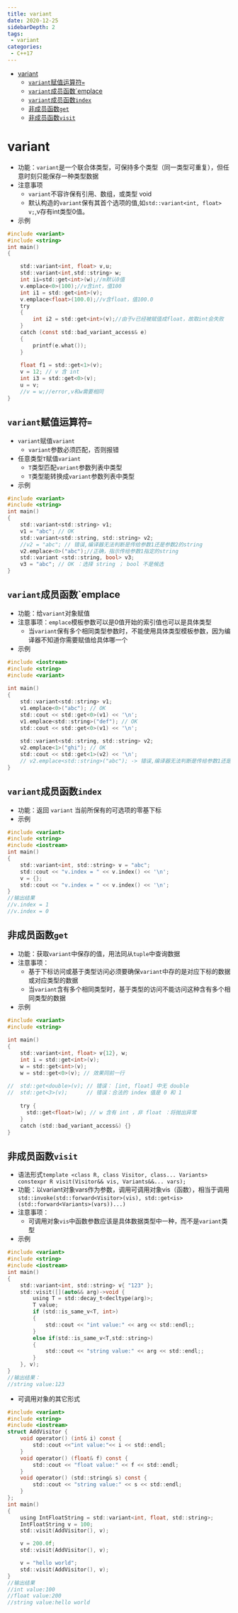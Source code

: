 ```yaml
---
title: variant
date: 2020-12-25
sidebarDepth: 2
tags:
 - variant
categories:
 - C++17
---
```

- [variant](#variant)
  - [`variant`赋值运算符`=`](#variant赋值运算符)
  - [`variant`成员函数`emplace](#variant成员函数emplace)
  - [`variant`成员函数`index`](#variant成员函数index)
  - [非成员函数`get`](#非成员函数get)
  - [非成员函数`visit`](#非成员函数visit)
# variant
- 功能：`variant`是一个联合体类型，可保持多个类型（同一类型可重复），但任意时刻只能保存一种类型数据
- 注意事项
  - `variant`不容许保有引用、数组，或类型 void 
  - 默认构造的`variant`保有其首个选项的值,如`std::variant<int, float> v;`,v存有int类型0值。
- 示例
```c
#include <variant>
#include <string>
int main()
{

	std::variant<int, float> v,u;
	std::variant<int,std::string> w;
	int ii=std::get<int>(w);//m默认0值
	v.emplace<0>(100);//v含int，值100
	int i1 = std::get<int>(v);
	v.emplace<float>(100.0);//v含float，值100.0
	try
	{
		int i2 = std::get<int>(v);//由于v已经被赋值成float，故取int会失败
	}
	catch (const std::bad_variant_access& e)
	{
		printf(e.what());
	}
	
	float f1 = std::get<1>(v);
	v = 12; // v 含 int
	int i3 = std::get<0>(v);
	u = v;
	//v = w;//error,v和w需要相同
}
```
## `variant`赋值运算符`=`
- `variant`赋值`variant`
  - `variant`参数必须匹配，否则报错
- 任意类型`T`赋值`variant`
  - `T`类型匹配`variant`参数列表中类型
  - `T`类型能转换成`variant`参数列表中类型
- 示例
```c
#include <variant>
#include <string>
int main()
{
	std::variant<std::string> v1;
	v1 = "abc"; // OK
	std::variant<std::string, std::string> v2;
	//v2 = "abc"; // 错误,编译器无法判断是传给参数1还是参数2的string
	v2.emplace<0>("abc");//正确，指示传给参数1指定的string
	std::variant <std::string, bool> v3;
	v3 = "abc"; // OK ：选择 string ； bool 不是候选
}
```
## `variant`成员函数`emplace
- 功能：给`variant`对象赋值
- 注意事项：`emplace`模板参数可以是0值开始的索引值也可以是具体类型
  - 当`variant`保有多个相同类型参数时，不能使用具体类型模板参数，因为编译器不知道你需要赋值给具体哪一个
- 示例
```c
#include <iostream>
#include <string>
#include <variant>
 
int main()
{
    std::variant<std::string> v1;
    v1.emplace<0>("abc"); // OK
    std::cout << std::get<0>(v1) << '\n';
    v1.emplace<std::string>("def"); // OK
    std::cout << std::get<0>(v1) << '\n';
 
    std::variant<std::string, std::string> v2;
    v2.emplace<1>("ghi"); // OK
    std::cout << std::get<1>(v2) << '\n';
    // v2.emplace<std::string>("abc"); -> 错误,编译器无法判断是传给参数1还是参数2的string
}
```
## `variant`成员函数`index`
- 功能：返回 `variant` 当前所保有的可选项的零基下标
- 示例
```c
#include <variant>
#include <string>
#include <iostream>
int main()
{
    std::variant<int, std::string> v = "abc"; 
    std::cout << "v.index = " << v.index() << '\n'; 
    v = {};  
    std::cout << "v.index = " << v.index() << '\n';
}
//输出结果
//v.index = 1
//v.index = 0
```
## 非成员函数`get`
- 功能：获取`variant`中保存的值，用法同从`tuple`中查询数据
- 注意事项：
  - 基于下标访问或基于类型访问必须要确保`variant`中存的是对应下标的数据或对应类型的数据
  - 当`variant`含有多个相同类型时，基于类型的访问不能访问这种含有多个相同类型的数据
- 示例
```c
#include <variant>
#include <string>
 
int main()
{
    std::variant<int, float> v{12}, w;
    int i = std::get<int>(v);
    w = std::get<int>(v);
    w = std::get<0>(v); // 效果同前一行
 
//  std::get<double>(v); // 错误： [int, float] 中无 double
//  std::get<3>(v);      // 错误：合法的 index 值是 0 和 1
 
    try {
      std::get<float>(w); // w 含有 int ，非 float ：将抛出异常
    }
    catch (std::bad_variant_access&) {}
}
```
## 非成员函数`visit`
- 语法形式`template <class R, class Visitor, class... Variants> constexpr R visit(Visitor&& vis, Variants&&... vars);`
- 功能：以variant对象vars作为参数，调用可调用对象vis（函数），相当于调用`std::invoke(std::forward<Visitor>(vis), std::get<is>(std::forward<Variants>(vars))...)`
- 注意事项：
  - 可调用对象`vis`中函数参数应该是具体数据类型中一种，而不是`variant`类型
- 示例
```c
#include <variant>
#include <string>
#include <iostream>
int main()
{
	std::variant<int, std::string> v{ "123" };
	std::visit([](auto&& arg)->void {
		using T = std::decay_t<decltype(arg)>;
		T value;
		if (std::is_same_v<T, int>)
		{
			std::cout << "int value:" << arg << std::endl;;
		}
		else if(std::is_same_v<T,std::string>)
		{
			std::cout << "string value:" << arg << std::endl;;
		}
	}, v);
}
//输出结果：
//string value:123
```
- 可调用对象的其它形式
```c
#include <variant>
#include <string>
#include <iostream>
struct AddVisitor {
	void operator() (int& i) const {
		std::cout <<"int value:"<< i << std::endl;
	}
	void operator() (float& f) const {
		std::cout << "float value:" << f << std::endl;
	}
	void operator() (std::string& s) const {
		std::cout << "string value:" << s << std::endl;
	}
};
int main()
{
	using IntFloatString = std::variant<int, float, std::string>;
	IntFloatString v = 100;
	std::visit(AddVisitor(), v);

	v = 200.0f;
	std::visit(AddVisitor(), v);

	v = "hello world";
	std::visit(AddVisitor(), v);
}
//输出结果
//int value:100
//float value:200
//string value:hello world
```